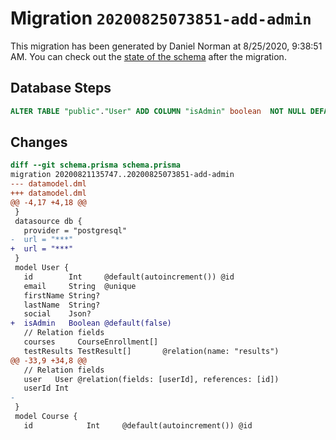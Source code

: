 # Migration `20200825073851-add-admin`

This migration has been generated by Daniel Norman at 8/25/2020, 9:38:51 AM.
You can check out the [state of the schema](./schema.prisma) after the migration.

## Database Steps

```sql
ALTER TABLE "public"."User" ADD COLUMN "isAdmin" boolean  NOT NULL DEFAULT false;
```

## Changes

```diff
diff --git schema.prisma schema.prisma
migration 20200821135747..20200825073851-add-admin
--- datamodel.dml
+++ datamodel.dml
@@ -4,17 +4,18 @@
 }
 datasource db {
   provider = "postgresql"
-  url = "***"
+  url = "***"
 }
 model User {
   id        Int     @default(autoincrement()) @id
   email     String  @unique
   firstName String?
   lastName  String?
   social    Json?
+  isAdmin   Boolean @default(false)
   // Relation fields
   courses     CourseEnrollment[]
   testResults TestResult[]       @relation(name: "results")
@@ -33,9 +34,8 @@
   // Relation fields
   user   User @relation(fields: [userId], references: [id])
   userId Int
-
 }
 model Course {
   id            Int     @default(autoincrement()) @id
```
